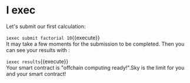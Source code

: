 # I exec

Let's submit our first calculation:

`iexec submit factorial 10`{{execute}}
<br/>It may take a few moments for the submission to be completed. Then you can see your results with :

`iexec results`{{execute}}
<br/>
Your smart contract is "offchain computing ready!".Sky is the limit for you and your smart contract!

